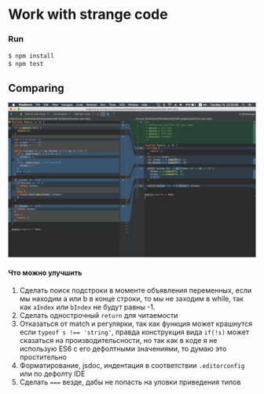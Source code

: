 # Work with strange code

### Run
```
$ npm install
$ npm test
```

## Comparing

![](comparing.png)

#### Что можно улучшить
1. Сделать поиск подстроки в моменте объявления переменных, если мы находим a или b в конце строки, то мы не заходим в while, так как `aIndex`  или `bIndex` не будут равны -1. 
2. Сделать однострочный `return` для читаемости
3. Отказаться от match и регулярки, так как функция может крашнутся если `typeof s !== 'string'`, правда конструкция вида `if(!s)` может сказаться на производительсности, но так как в коде я не использую ES6 с его дефолтными значениями, то думаю это простительно
4. Форматирование, jsdoc, индентация в соответствии `.editorconfig` или по дефолту IDE
5. Сделать `===` везде, дабы не попасть на уловки приведения типов  
